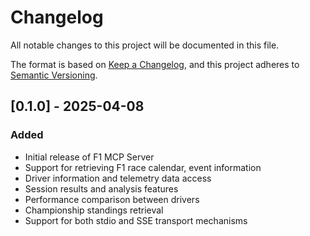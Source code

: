 # Changelog

All notable changes to this project will be documented in this file.

The format is based on [Keep a Changelog](https://keepachangelog.com/en/1.1.0/),
and this project adheres to [Semantic Versioning](https://semver.org/spec/v2.0.0.html).

## [0.1.0] - 2025-04-08

### Added
- Initial release of F1 MCP Server
- Support for retrieving F1 race calendar, event information
- Driver information and telemetry data access
- Session results and analysis features
- Performance comparison between drivers
- Championship standings retrieval
- Support for both stdio and SSE transport mechanisms
